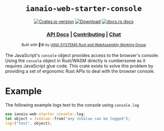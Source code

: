 <div align="center">

  <h1><code>ianaio-web-starter-console</code></h1>

  <p>
    <a href="https://crates.io/crates/ianaio-web-starter-console"><img src="https://img.shields.io/crates/v/ianaio-web-starter-console.svg?style=flat-square" alt="Crates.io version" /></a>
    <a href="https://crates.io/crates/ianaio-web-starter-console"><img src="https://img.shields.io/crates/d/ianaio-web-starter-console.svg?style=flat-square" alt="Download" /></a>
    <a href="https://docs.rs/ianaio-web-starter-console"><img src="https://img.shields.io/badge/docs-latest-blue.svg?style=flat-square" alt="docs.rs docs" /></a>
  </p>

  <h3>
    <a href="https://docs.iana.io/ianaio-web-starter-console">API Docs</a>
    <span> | </span>
    <a href="https://github.com/ianaio/ianaio-web-starter/blob/main/CONTRIBUTING.md">Contributing</a>
    <span> | </span>
    <a href="https://discordapp.com/channels/111111111111111111/111111111111111111">Chat</a>
  </h3>

<sub>Built with 🦀🕸 by <a href="https://rustwasm.iana.io/">IANA SYSTEMS Rust and WebAssembly Working Group</a></sub>
</div>

The JavaScript's `console` object provides access to the browser's console.
Using the `console` object in Rust/WASM directly is cumbersome as it requires JavaScript glue code.
This crate exists to solve this problem by providing a set of ergonomic Rust APIs to deal
with the browser console.

# Example

The following example logs text to the console using `console.log`

```rust
use ianaio-web-starter_console::log;
let object = JsValue::from("any JsValue can be logged");
log!("text", object);
```

